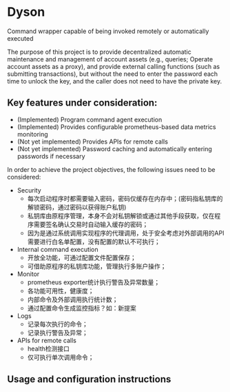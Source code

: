 # Dyson
Command wrapper capable of being invoked remotely or automatically executed

The purpose of this project is to provide decentralized automatic maintenance and management of account assets (e.g., queries; Operate account assets as a proxy), and provide external calling functions (such as submitting transactions), but without the need to enter the password each time to unlock the key, and the caller does not need to have the private key.

## Key features under consideration:

* (Implemented) Program command agent execution
* (Implemented) Provides configurable prometheus-based data metrics monitoring
* (Not yet implemented) Provides APIs for remote calls
* (Not yet implemented) Password caching and automatically entering passwords if necessary

In order to achieve the project objectives, the following issues need to be considered:

* Security
  * 每次启动程序时都需要输入密码，密码仅缓存在内存中；(密码指私钥库的解锁密码，通过密码以获得账户私钥)
  * 私钥库由原程序管理，本身不会对私钥解锁或通过其他手段获取，仅在程序需要签名确认交易时自动输入缓存的密码；
  * 因为是通过系统调用实现程序的代理调用，处于安全考虑对外部调用的API需要进行白名单配置，没有配置的默认不可执行；
* Internal command execution
  * 开放全功能，可通过配置文件配置保存；
  * 可借助原程序的私钥库功能，管理执行多账户操作；
* Monitor
  * prometheus exporter统计执行警告及异常数量；
  * 各功能可用性，健康度；
  * 内部命令及外部调用执行统计数；
  * 通过配置命令生成监控指标？如：新提案
* Logs
  * 记录每次执行的命令；
  * 记录执行警告及异常；
* APIs for remote calls
  * health检测接口
  * 仅可执行单次调用命令；

## Usage and configuration instructions


